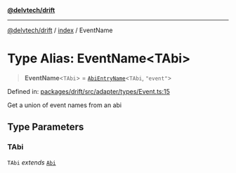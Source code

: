 [**@delvtech/drift**](../../README.md)

***

[@delvtech/drift](../../README.md) / [index](../README.md) / EventName

# Type Alias: EventName\<TAbi\>

> **EventName**\<`TAbi`\> = [`AbiEntryName`](AbiEntryName.md)\<`TAbi`, `"event"`\>

Defined in: [packages/drift/src/adapter/types/Event.ts:15](https://github.com/delvtech/drift/blob/95370f81f9813e8d583ed884b0b07657be0d8f2c/packages/drift/src/adapter/types/Event.ts#L15)

Get a union of event names from an abi

## Type Parameters

### TAbi

`TAbi` *extends* [`Abi`](Abi.md)
